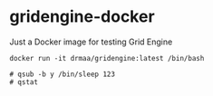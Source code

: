# gridengine-docker

Just a Docker image for testing Grid Engine

```
docker run -it drmaa/gridengine:latest /bin/bash

# qsub -b y /bin/sleep 123
# qstat

```

